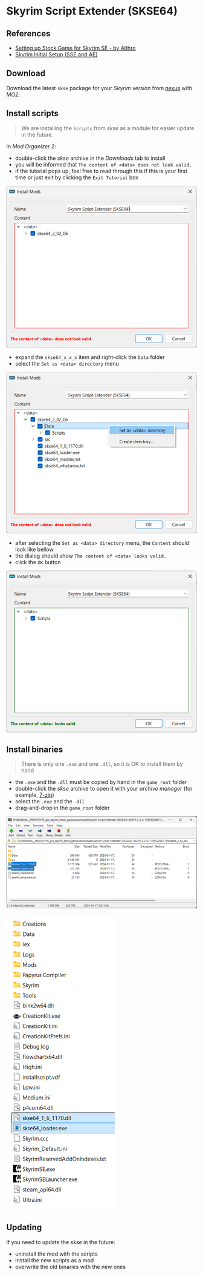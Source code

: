 # Skyrim Script Extender (SKSE64)

## References

* [Setting up Stock Game for Skyrim SE - by Althro](https://github.com/LivelyDismay/Learn-To-Mod/blob/main/lessons/Setting%20up%20Stock%20Game%20for%20Skyrim%20SE.md#skse)
* [Skyrim Initial Setup (SSE and AE)](https://www.nexusmods.com/skyrimspecialedition/articles/6528)

## Download

Download the latest `skse` package for your *Skyrim version* from [nexus](https://www.nexusmods.com/skyrimspecialedition/mods/30379) with *MO2*.

## Install scripts

> We are installing the `Scripts` from *skse* as a module for easier update in the future.

In *Mod Organizer 2*:

* double-click the *skse* archive in the *Downloads* tab to install
* you will be informed that `The content of <data> does not look valid.`
* if the tutorial pops up, feel free to read through this if this is your first time or just exit by clicking the `Exit Tutorial` box

![invalid data](images/skse64_1.png)

* expand the `skse64_x_x_x` item and right-click the `Data` folder
* select the `Set as <data> directory` menu

![set as <data> directory](images/skse64_2.png)

* after selecting the `Set as <data> directory` menu, the `Content` should look like bellow
* the dialog should show `The content of <data> looks valid.`
* click the `OK` button

![valid data](images/skse64_3.png)

## Install binaries

> There is only one `.exe` and one `.dll`, so it is OK to install them by hand

* the `.exe` and the `.dll` must be copied by hand in the `game_root` folder
* double-click the *skse* archive to open it with your *archive manager* (for example, [7-zip](https://www.7-zip.org/))
* select the `.exe` and the `.dll`
* drag-and-drop in the `game_root` folder

![skse64 binaries](images/skse64_4.png)

![game folder with skese64 binaries](images/skse64_5.png)

## Updating

If you need to update the *skse* in the future:

* uninstall the mod with the scripts
* install the new scripts as a mod
* overwrite the old binaries with the new ones